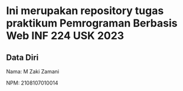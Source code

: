 # Ini merupakan repository tugas praktikum Pemrograman Berbasis Web INF 224 USK 2023
 
## Data Diri
 
Nama: M Zaki Zamani

NPM: 2108107010014
